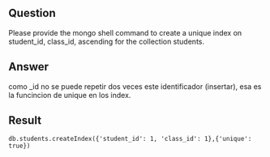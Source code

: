 ## Question

Please provide the mongo shell command to create a unique index on student_id, class_id, ascending for the collection students.


## Answer

como _id no se puede repetir dos veces este identificador (insertar), esa es la funcincion de unique en los index.

## Result

~~~mongo
db.students.createIndex({'student_id': 1, 'class_id': 1},{'unique': true})
~~~